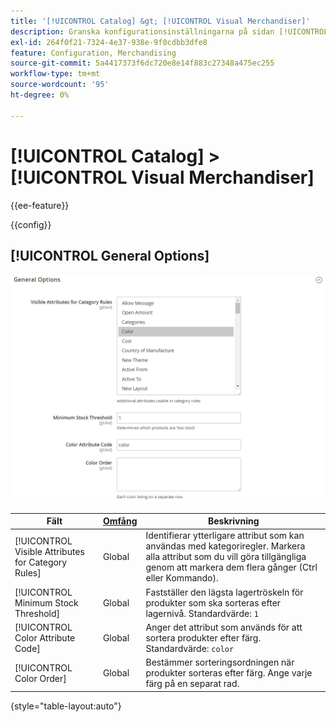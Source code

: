 ```yaml
---
title: '[!UICONTROL Catalog] &gt; [!UICONTROL Visual Merchandiser]'
description: Granska konfigurationsinställningarna på sidan [!UICONTROL Catalog] &gt; [!UICONTROL Visual Merchandiser] i Commerce Admin.
exl-id: 264f0f21-7324-4e37-938e-9f0cdbb3dfe8
feature: Configuration, Merchandising
source-git-commit: 5a4417373f6dc720e8e14f883c27348a475ec255
workflow-type: tm+mt
source-wordcount: '95'
ht-degree: 0%

---
```


# [!UICONTROL Catalog] > [!UICONTROL Visual Merchandiser]

{{ee-feature}}

{{config}}

## [!UICONTROL General Options]

![Allmänna alternativ](./assets/catalog-visual-merchandiser-general-options.png)<!-- zoom -->

<!-- [General Options](https://experienceleague.adobe.com/sv/docs/commerce-admin/marketing/merchandising/visual-merch/smart-attributes-configure) -->

| Fält | [Omfång](../../getting-started/websites-stores-views.md#scope-settings) | Beskrivning |
|--- |--- |--- |
| [!UICONTROL Visible Attributes for Category Rules] | Global | Identifierar ytterligare attribut som kan användas med kategoriregler. Markera alla attribut som du vill göra tillgängliga genom att markera dem flera gånger (Ctrl eller Kommando). |
| [!UICONTROL Minimum Stock Threshold] | Global | Fastställer den lägsta lagertröskeln för produkter som ska sorteras efter lagernivå. Standardvärde: `1` |
| [!UICONTROL Color Attribute Code] | Global | Anger det attribut som används för att sortera produkter efter färg. Standardvärde: `color` |
| [!UICONTROL Color Order] | Global | Bestämmer sorteringsordningen när produkter sorteras efter färg. Ange varje färg på en separat rad. |

{style="table-layout:auto"}
